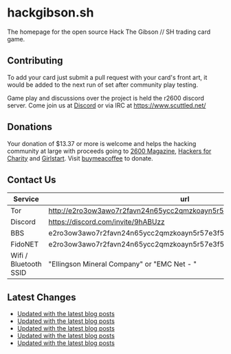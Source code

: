 # hackgibson.sh
The homepage for the open source Hack The Gibson // SH trading card game.


## Contributing

To add your card just submit a pull request with your card's front art, it would be added to the next run of set after community play testing.

Game play and discussions over the project is held the r2600 discord server. Come join us at [Discord](https://discord.com/invite/9hABUzz) or via IRC at https://www.scuttled.net/


## Donations

Your donation of $13.37 or more is welcome and helps the hacking community at large with proceeds going to [2600 Magazine](https://2600.com/), [Hackers for Charity](https://hackersforcharity.org) and [Girlstart](https://girlstart.org).  Visit [buymeacoffee](https://www.buymeacoffee.com/hackgibson.sh) to donate.


## Contact Us

Service | url
-|-
Tor | http://e2ro3ow3awo7r2favn24n65ycc2qmzkoayn5r57e3f56nvjwdcgg32ad.onion
Discord | https://discord.com/invite/9hABUzz
BBS | e2ro3ow3awo7r2favn24n65ycc2qmzkoayn5r57e3f56nvjwdcgg32ad.onion:23
FidoNET | e2ro3ow3awo7r2favn24n65ycc2qmzkoayn5r57e3f56nvjwdcgg32ad.onion:24554
Wifi / Bluetooth SSID | "Ellingson Mineral Company" or "EMC Net - <fidonet address>"

## Latest Changes
<!-- BLOG-POST-LIST:START -->
- [Updated with the latest blog posts](https://github.com/DFW2600/hackgibson.sh/commit/7cc01f80de8d2486f193cc594b4d4b4549648b6e)
- [Updated with the latest blog posts](https://github.com/DFW2600/hackgibson.sh/commit/724f103fd2203092659cf4080203181c5a3cb103)
- [Updated with the latest blog posts](https://github.com/DFW2600/hackgibson.sh/commit/4fa8327c6f1422c01986cc628a4b5301bb88314f)
- [Updated with the latest blog posts](https://github.com/DFW2600/hackgibson.sh/commit/0372db21685b29350f9578c69b0a1bdbc7cbfcb9)
- [Updated with the latest blog posts](https://github.com/DFW2600/hackgibson.sh/commit/74f728b7b4f73e2bf3f639d761ea577f9efac661)
<!-- BLOG-POST-LIST:END -->
